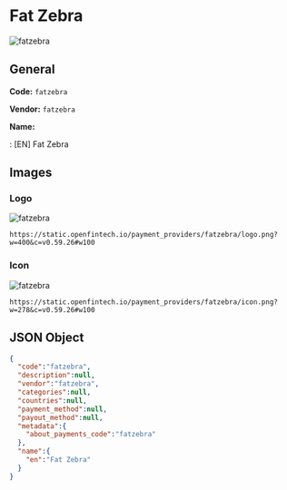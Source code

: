 
# Fat Zebra 
![fatzebra](https://static.openfintech.io/payment_providers/fatzebra/logo.png?w=400&c=v0.59.26#w100)  

## General 
 
**Code:** `fatzebra` 
 
**Vendor:** `fatzebra` 
 
**Name:** 
 
:	[EN] Fat Zebra 
 

## Images 

### Logo 
 
![fatzebra](https://static.openfintech.io/payment_providers/fatzebra/logo.png?w=400&c=v0.59.26#w100)  

```
https://static.openfintech.io/payment_providers/fatzebra/logo.png?w=400&c=v0.59.26#w100
```  

### Icon 
 
![fatzebra](https://static.openfintech.io/payment_providers/fatzebra/icon.png?w=278&c=v0.59.26#w100)  

```
https://static.openfintech.io/payment_providers/fatzebra/icon.png?w=278&c=v0.59.26#w100
```  

## JSON Object 

```json
{
  "code":"fatzebra",
  "description":null,
  "vendor":"fatzebra",
  "categories":null,
  "countries":null,
  "payment_method":null,
  "payout_method":null,
  "metadata":{
    "about_payments_code":"fatzebra"
  },
  "name":{
    "en":"Fat Zebra"
  }
}
```  
